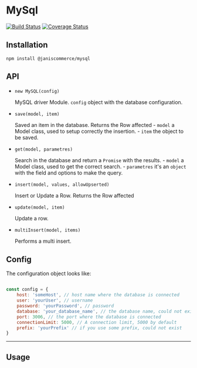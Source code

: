 # MySql

[![Build Status](https://travis-ci.org/janis-commerce/mysql.svg?branch=JCN-49-janis-mysql)](https://travis-ci.org/janis-commerce/mysql)
[![Coverage Status](https://coveralls.io/repos/github/janis-commerce/mysql/badge.svg?branch=JCN-49-janis-mysql)](https://coveralls.io/github/janis-commerce/mysql?branch=JCN-49-janis-mysql)

## Installation

```
npm install @janiscommerce/mysql
```

## API

* `new MySQL(config)`

    MySQL driver Module. `config` object with the database configuration.

* `save(model, item)`

    Saved an item in the database. Returns the Row affected
        - `model` a Model class, used to setup correctly the insertion.
        - `item` the object to be saved.

* `get(model, parametres)`

    Search in the database and return a `Promise` with the results.
        - `model` a Model class, used to get the correct search.
        - `parametres` it's an `object` with the field and options to make the query.

* `insert(model, values, allowUpserted)`

    Insert or Update a Row. Returns the Row affected

* `update(model, item)`

    Update a row.

* `multiInsert(model, items)`

    Performs a multi insert.

## Config

The configuration object looks like:

```javascript

const config = {
    host: 'someHost', // host name where the database is connected
    user: 'yourUser', // username 
    password: 'yourPassword', // password
    database: 'your_database_name', // the database name, could not exist
    port: 3006, // the port where the database is connected
    connectionLimit: 5000, // A connection limit, 5000 by default
    prefix: 'yourPrefix' // if you use some prefix, could not exist
}

```

- - -

## Usage